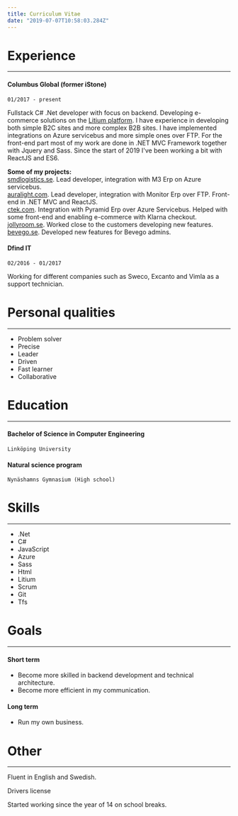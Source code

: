 ```yaml
---
title: Curriculum Vitae
date: "2019-07-07T10:58:03.284Z"
---
```


# Experience
---

#### Columbus Global (former iStone)
```
01/2017 - present
```
Fullstack C# .Net developer with focus on backend. Developing e-commerce solutions on the <a href="https://www.litium.se/">Litium platform</a>.
I have experience in developing both simple B2C sites and more complex B2B sites. 
I have implemented integrations on Azure servicebus and more simple ones over FTP. For the front-end part most of my work are done in .NET MVC Framework
together with Jquery and Sass. Since the start of 2019 I've been working a bit with ReactJS and ES6.

<b>Some of my projects:</b> <br/>
<a href="https://smdlogistics.se">smdlogistics.se</a>. Lead developer, integration with M3 Erp on Azure servicebus. <br/>
<a href="https://www.auralight.com">auralight.com</a>. Lead developer, integration with Monitor Erp over FTP. Front-end in .NET MVC and ReactJS. <br/>
<a href="https://www.ctek.com">ctek.com</a>. Integration with Pyramid Erp over Azure Servicebus. Helped with some front-end and enabling e-commerce with Klarna checkout. <br/>
<a href="https://www.jollyroom.se">jollyroom.se</a>. Worked close to the customers developing new features. <br/>
<a href="https://www.bevego.se">bevego.se</a>. Developed new features for Bevego admins. <br/>
#### Dfind IT
```
02/2016 - 01/2017
```
Working for different companies such as Sweco, Excanto and Vimla as a support technician.

# Personal qualities
---
* Problem solver
* Precise
* Leader
* Driven
* Fast learner
* Collaborative

# Education
---
#### Bachelor of Science in Computer Engineering
```
Linköping University
```

#### Natural science program
```
Nynäshamns Gymnasium (High school)
```

# Skills
---
* .Net
* C#
* JavaScript
* Azure
* Sass
* Html
* Litium
* Scrum
* Git
* Tfs

# Goals
---
#### Short term
* Become more skilled in backend development and technical architecture.
* Become more efficient in my communication.

#### Long term
* Run my own business.

# Other
---
Fluent in English and Swedish.

Drivers license

Started working since the year of 14 on school breaks.
